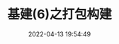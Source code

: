 ---
layout: post
title: 基建(6)之打包构建
date: 2022-04-13 19:54:49
categories: 项目总结
tags:
  - 前端基建
  - CDN
description: 基建(6)之打包速度&体积
cover: https://cdn.jsdelivr.net/gh/myNightwish/CDN_res/blogskin/官网基建.webp
copyright_author: 飞儿
copyright_url: 'https://www.nesxc.com/post/hexocc.html'
license: CC BY-NC-SA 4.0
license_url: 'https://creativecommons.org/licenses/by-nc-sa/4.0/'
abbrlink: basic_construct_6
---